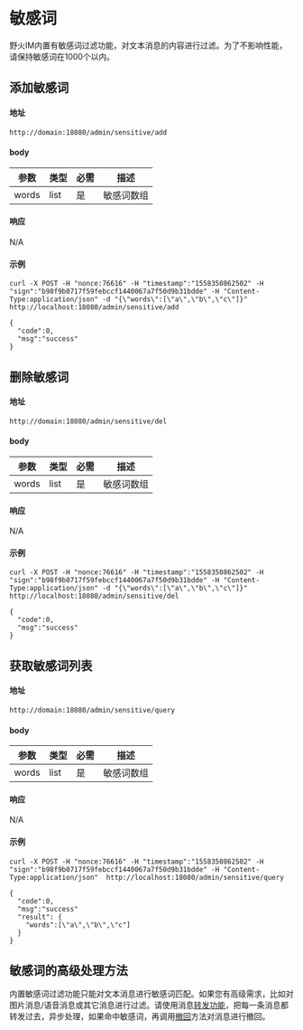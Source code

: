 # 敏感词
野火IM内置有敏感词过滤功能，对文本消息的内容进行过滤。为了不影响性能，请保持敏感词在1000个以内。

## 添加敏感词
#### 地址
```
http://domain:18080/admin/sensitive/add
```
#### body
| 参数 | 类型 | 必需 | 描述 |
| ------ | ------ | --- | ------ |
| words | list<string> | 是 | 敏感词数组 |

#### 响应
N/A

#### 示例
```
curl -X POST -H "nonce:76616" -H "timestamp":"1558350862502" -H "sign":"b98f9b0717f59febccf1440067a7f50d9b31bdde" -H "Content-Type:application/json" -d "{\"words\":[\"a\",\"b\",\"c\"]}" http://localhost:18080/admin/sensitive/add

{
  "code":0,
  "msg":"success"
}
```

## 删除敏感词
#### 地址
```
http://domain:18080/admin/sensitive/del
```
#### body
| 参数 | 类型 | 必需 | 描述 |
| ------ | ------ | --- | ------ |
| words | list<string> | 是 | 敏感词数组 |

#### 响应
N/A

#### 示例
```
curl -X POST -H "nonce:76616" -H "timestamp":"1558350862502" -H "sign":"b98f9b0717f59febccf1440067a7f50d9b31bdde" -H "Content-Type:application/json" -d "{\"words\":[\"a\",\"b\",\"c\"]}" http://localhost:18080/admin/sensitive/del

{
  "code":0,
  "msg":"success"
}
```

## 获取敏感词列表
#### 地址
```
http://domain:18080/admin/sensitive/query
```
#### body
| 参数 | 类型 | 必需 | 描述 |
| ------ | ------ | --- | ------ |
| words | list<string> | 是 | 敏感词数组 |

#### 响应
N/A

#### 示例
```
curl -X POST -H "nonce:76616" -H "timestamp":"1558350862502" -H "sign":"b98f9b0717f59febccf1440067a7f50d9b31bdde" -H "Content-Type:application/json"  http://localhost:18080/admin/sensitive/query

{
  "code":0,
  "msg":"success"
  "result": {
    "words":[\"a\",\"b\",\"c"]
  }
}
```

## 敏感词的高级处理方法
内置敏感词过滤功能只能对文本消息进行敏感词匹配。如果您有高级需求，比如对图片消息/语音消息或其它消息进行过滤。请使用消息[转发功能](../event_callback.md#接收消息回调)，把每一条消息都转发过去，异步处理，如果命中敏感词，再调用[撤回](./message_api.md#撤回消息)方法对消息进行撤回。
